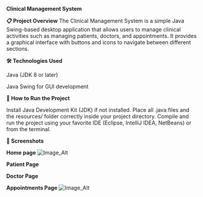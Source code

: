 **Clinical Management System**

**📋 Project Overview**
The Clinical Management System is a simple Java Swing-based desktop application that allows users to manage clinical activities such as managing patients, doctors, and appointments.
It provides a graphical interface with buttons and icons to navigate between different sections.

**🛠️ Technologies Used**

Java (JDK 8 or later)

Java Swing for GUI development

**🏃 How to Run the Project**

Install Java Development Kit (JDK) if not installed.
Place all .java files and the resources/ folder correctly inside your project directory.
Compile and run the project using your favorite IDE (Eclipse, IntelliJ IDEA, NetBeans) or from the terminal.

**📸 Screenshots**

 **Home page**
 ![Image_Alt](https://github.com/sivakalyani123/Hospital_Mangement_system_URK23CS7036/blob/d75fe2936629a4c699f2eacdfd72af7648fecc5b/homepage.png)
 



**Patient Page**
 
**Doctor Page**
 
**Appointments Page**
 ![Image_Alt](https://github.com/sivakalyani123/Hospital_Mangement_system_URK23CS7036/blob/4a964c2fe011558d919dc2c884384173a735775f/Appointment_page.png)





